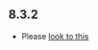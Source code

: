 ## 8.3.2

- Please [look to this]((https://dooboolab.github.io/flutter_sound/doc/book/CHANGELOG.html))
